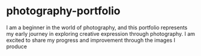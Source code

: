 # photography-portfolio
I am a beginner in the world of photography, and this portfolio represents my early journey in exploring creative expression through photography. I am excited to share my progress and improvement through the images I produce
